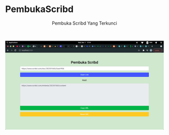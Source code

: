 <p align="center"> <h1>PembukaScribd</h1> <p>
<p align="center">Pembuka Scribd Yang Terkunci</p>
<br><br>
<img src="Screenshot from 2021-12-01 17-20-00.png" alt="gambar">
